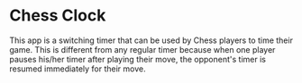 # Chess Clock
This app is a switching timer that can be used by Chess players to time their game. This is different from any regular timer because when one player pauses his/her timer after playing their move, the opponent's timer is resumed immediately for their move.
